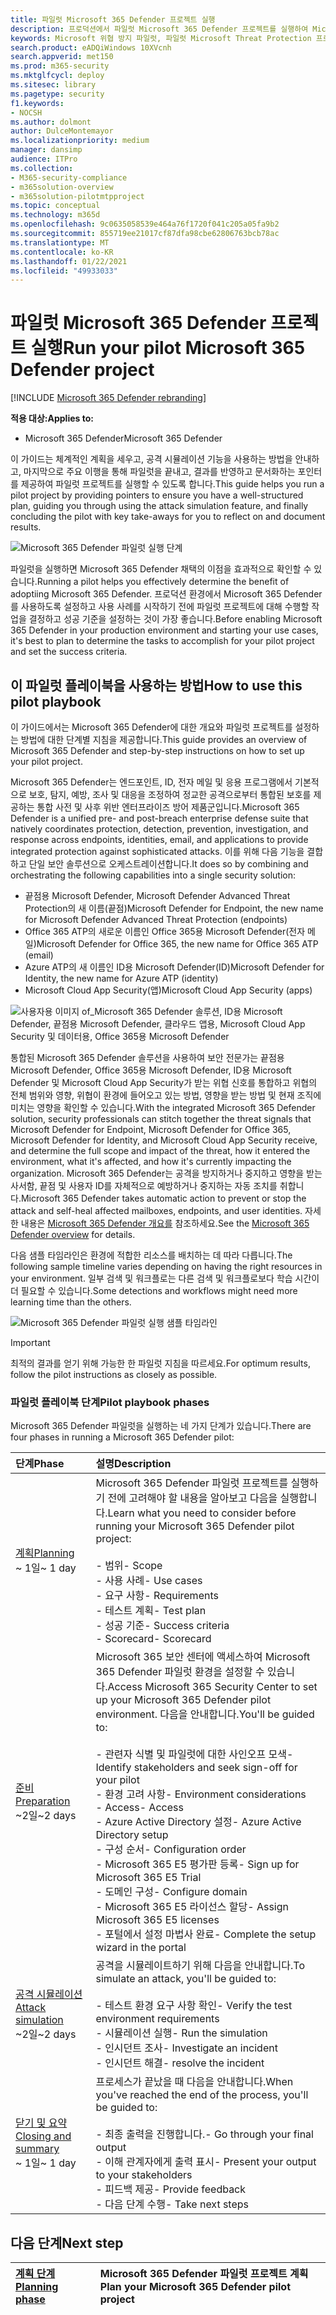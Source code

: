 ```yaml
---
title: 파일럿 Microsoft 365 Defender 프로젝트 실행
description: 프로덕션에서 파일럿 Microsoft 365 Defender 프로젝트를 실행하여 Microsoft 365 Defender의 이점과 채택을 효과적으로 파악합니다.
keywords: Microsoft 위협 방지 파일럿, 파일럿 Microsoft Threat Protection 프로젝트 실행, 프로덕션에서 Microsoft Threat Protection 평가, Microsoft Threat Protection 파일럿 프로젝트, 사이버 보안, 고급 영구 위협, 엔터프라이즈 보안, 장치, 장치, ID, 사용자, 데이터, 응용 프로그램, 인시던트, 자동화된 조사 및 수정, 고급 헌팅
search.product: eADQiWindows 10XVcnh
search.appverid: met150
ms.prod: m365-security
ms.mktglfcycl: deploy
ms.sitesec: library
ms.pagetype: security
f1.keywords:
- NOCSH
ms.author: dolmont
author: DulceMontemayor
ms.localizationpriority: medium
manager: dansimp
audience: ITPro
ms.collection:
- M365-security-compliance
- m365solution-overview
- m365solution-pilotmtpproject
ms.topic: conceptual
ms.technology: m365d
ms.openlocfilehash: 9c0635058539e464a76f1720f041c205a05fa9b2
ms.sourcegitcommit: 855719ee21017cf87dfa98cbe62806763bcb78ac
ms.translationtype: MT
ms.contentlocale: ko-KR
ms.lasthandoff: 01/22/2021
ms.locfileid: "49933033"
---
```

# <a name="run-your-pilot-microsoft-365-defender-project"></a><span data-ttu-id="58a94-104">파일럿 Microsoft 365 Defender 프로젝트 실행</span><span class="sxs-lookup"><span data-stu-id="58a94-104">Run your pilot Microsoft 365 Defender project</span></span> 

[!INCLUDE [Microsoft 365 Defender rebranding](../includes/microsoft-defender.md)]


<span data-ttu-id="58a94-105">**적용 대상:**</span><span class="sxs-lookup"><span data-stu-id="58a94-105">**Applies to:**</span></span>
- <span data-ttu-id="58a94-106">Microsoft 365 Defender</span><span class="sxs-lookup"><span data-stu-id="58a94-106">Microsoft 365 Defender</span></span>


<span data-ttu-id="58a94-107">이 가이드는 체계적인 계획을 세우고, 공격 시뮬레이션 기능을 사용하는 방법을 안내하고, 마지막으로 주요 이행을 통해 파일럿을 끝내고, 결과를 반영하고 문서화하는 포인터를 제공하여 파일럿 프로젝트를 실행할 수 있도록 합니다.</span><span class="sxs-lookup"><span data-stu-id="58a94-107">This guide helps you run a pilot project by providing pointers to ensure you have a well-structured plan, guiding you through using the attack simulation feature, and finally concluding the pilot with key take-aways for you to reflect on and document results.</span></span>

![Microsoft 365 Defender 파일럿 실행 단계](../../media/pilotphases.png)


<span data-ttu-id="58a94-109">파일럿을 실행하면 Microsoft 365 Defender 채택의 이점을 효과적으로 확인할 수 있습니다.</span><span class="sxs-lookup"><span data-stu-id="58a94-109">Running a pilot helps you effectively determine the benefit of adoptiing Microsoft 365 Defender.</span></span> <span data-ttu-id="58a94-110">프로덕션 환경에서 Microsoft 365 Defender를 사용하도록 설정하고 사용 사례를 시작하기 전에 파일럿 프로젝트에 대해 수행할 작업을 결정하고 성공 기준을 설정하는 것이 가장 좋습니다.</span><span class="sxs-lookup"><span data-stu-id="58a94-110">Before enabling Microsoft 365 Defender in your production environment and starting your use cases, it's best to plan to determine the tasks to accomplish for your pilot project and set the success criteria.</span></span> 


## <a name="how-to-use-this-pilot-playbook"></a><span data-ttu-id="58a94-111">이 파일럿 플레이북을 사용하는 방법</span><span class="sxs-lookup"><span data-stu-id="58a94-111">How to use this pilot playbook</span></span>

<span data-ttu-id="58a94-112">이 가이드에서는 Microsoft 365 Defender에 대한 개요와 파일럿 프로젝트를 설정하는 방법에 대한 단계별 지침을 제공합니다.</span><span class="sxs-lookup"><span data-stu-id="58a94-112">This guide provides an overview of Microsoft 365 Defender and step-by-step instructions on how to set up your pilot project.</span></span> 

<span data-ttu-id="58a94-113">Microsoft 365 Defender는 엔드포인트, ID, 전자 메일 및 응용 프로그램에서 기본적으로 보호, 탐지, 예방, 조사 및 대응을 조정하여 정교한 공격으로부터 통합된 보호를 제공하는 통합 사전 및 사후 위반 엔터프라이즈 방어 제품군입니다.</span><span class="sxs-lookup"><span data-stu-id="58a94-113">Microsoft 365 Defender is a unified pre- and post-breach enterprise defense suite that natively coordinates protection, detection, prevention, investigation, and response across endpoints, identities, email, and applications to provide integrated protection against sophisticated attacks.</span></span> <span data-ttu-id="58a94-114">이를 위해 다음 기능을 결합하고 단일 보안 솔루션으로 오케스트레이션합니다.</span><span class="sxs-lookup"><span data-stu-id="58a94-114">It does so by combining and orchestrating the following capabilities into a single security solution:</span></span>
  - <span data-ttu-id="58a94-115">끝점용 Microsoft Defender, Microsoft Defender Advanced Threat Protection의 새 이름(끝점)</span><span class="sxs-lookup"><span data-stu-id="58a94-115">Microsoft Defender for Endpoint, the new name for Microsoft Defender Advanced Threat Protection (endpoints)</span></span>
  - <span data-ttu-id="58a94-116">Office 365 ATP의 새로운 이름인 Office 365용 Microsoft Defender(전자 메일)</span><span class="sxs-lookup"><span data-stu-id="58a94-116">Microsoft Defender for Office 365, the new name for Office 365 ATP (email)</span></span> 
  - <span data-ttu-id="58a94-117">Azure ATP의 새 이름인 ID용 Microsoft Defender(ID)</span><span class="sxs-lookup"><span data-stu-id="58a94-117">Microsoft Defender for Identity, the new name for Azure ATP (identity)</span></span> 
  - <span data-ttu-id="58a94-118">Microsoft Cloud App Security(앱)</span><span class="sxs-lookup"><span data-stu-id="58a94-118">Microsoft Cloud App Security (apps)</span></span>

![사용자용 이미지 of_Microsoft 365 Defender 솔루션, ID용 Microsoft Defender, 끝점용 Microsoft Defender, 클라우드 앱용, Microsoft Cloud App Security 및 데이터용, Office 365용 Microsoft Defender](../../media/mtp/m365pillars.png)

<span data-ttu-id="58a94-120">통합된 Microsoft 365 Defender 솔루션을 사용하여 보안 전문가는 끝점용 Microsoft Defender, Office 365용 Microsoft Defender, ID용 Microsoft Defender 및 Microsoft Cloud App Security가 받는 위협 신호를 통합하고 위협의 전체 범위와 영향, 위협이 환경에 들어오고 있는 방법, 영향을 받는 방법 및 현재 조직에 미치는 영향을 확인할 수 있습니다.</span><span class="sxs-lookup"><span data-stu-id="58a94-120">With the integrated Microsoft 365 Defender solution, security professionals can stitch together the threat signals that Microsoft Defender for Endpoint, Microsoft Defender for Office 365, Microsoft Defender for Identity, and Microsoft Cloud App Security receive, and determine the full scope and impact of the threat, how it entered the environment, what it's affected, and how it's currently impacting the organization.</span></span> <span data-ttu-id="58a94-121">Microsoft 365 Defender는 공격을 방지하거나 중지하고 영향을 받는 사서함, 끝점 및 사용자 ID를 자체적으로 예방하거나 중지하는 자동 조치를 취합니다.</span><span class="sxs-lookup"><span data-stu-id="58a94-121">Microsoft 365 Defender takes automatic action to prevent or stop the attack and self-heal affected mailboxes, endpoints, and user identities.</span></span> <span data-ttu-id="58a94-122">자세한 내용은 [Microsoft 365 Defender 개요를](https://docs.microsoft.com/microsoft-365/security/mtp/microsoft-threat-protection) 참조하세요.</span><span class="sxs-lookup"><span data-stu-id="58a94-122">See the [Microsoft 365 Defender overview](https://docs.microsoft.com/microsoft-365/security/mtp/microsoft-threat-protection) for details.</span></span>



<span data-ttu-id="58a94-123">다음 샘플 타임라인은 환경에 적합한 리소스를 배치하는 데 따라 다릅니다.</span><span class="sxs-lookup"><span data-stu-id="58a94-123">The following sample timeline varies depending on having the right resources in your environment.</span></span> <span data-ttu-id="58a94-124">일부 검색 및 워크플로는 다른 검색 및 워크플로보다 학습 시간이 더 필요할 수 있습니다.</span><span class="sxs-lookup"><span data-stu-id="58a94-124">Some detections and workflows might need more learning time than the others.</span></span>

![Microsoft 365 Defender 파일럿 실행 샘플 타임라인](../../media/phase-diagrams/pilot-phases.png)

>[!IMPORTANT]
><span data-ttu-id="58a94-126">최적의 결과를 얻기 위해 가능한 한 파일럿 지침을 따르세요.</span><span class="sxs-lookup"><span data-stu-id="58a94-126">For optimum results, follow the pilot instructions as closely as possible.</span></span>


### <a name="pilot-playbook-phases"></a><span data-ttu-id="58a94-127">파일럿 플레이북 단계</span><span class="sxs-lookup"><span data-stu-id="58a94-127">Pilot playbook phases</span></span> 

<span data-ttu-id="58a94-128">Microsoft 365 Defender 파일럿을 실행하는 네 가지 단계가 있습니다.</span><span class="sxs-lookup"><span data-stu-id="58a94-128">There are four phases in running a Microsoft 365 Defender pilot:</span></span>

|<span data-ttu-id="58a94-129">단계</span><span class="sxs-lookup"><span data-stu-id="58a94-129">Phase</span></span> | <span data-ttu-id="58a94-130">설명</span><span class="sxs-lookup"><span data-stu-id="58a94-130">Description</span></span> | 
|:-------|:-----|
| [<span data-ttu-id="58a94-131">계획</span><span class="sxs-lookup"><span data-stu-id="58a94-131">Planning</span></span>](mtp-pilot-plan.md)<br> <span data-ttu-id="58a94-132">~ 1일</span><span class="sxs-lookup"><span data-stu-id="58a94-132">~ 1 day</span></span>| <span data-ttu-id="58a94-133">Microsoft 365 Defender 파일럿 프로젝트를 실행하기 전에 고려해야 할 내용을 알아보고 다음을 실행합니다.</span><span class="sxs-lookup"><span data-stu-id="58a94-133">Learn what you need to consider before running your Microsoft 365 Defender pilot project:</span></span> <br><br><span data-ttu-id="58a94-134">- 범위</span><span class="sxs-lookup"><span data-stu-id="58a94-134">- Scope</span></span> <br> <span data-ttu-id="58a94-135">- 사용 사례</span><span class="sxs-lookup"><span data-stu-id="58a94-135">- Use cases</span></span> <br><span data-ttu-id="58a94-136">- 요구 사항</span><span class="sxs-lookup"><span data-stu-id="58a94-136">- Requirements</span></span> <br><span data-ttu-id="58a94-137">- 테스트 계획</span><span class="sxs-lookup"><span data-stu-id="58a94-137">- Test plan</span></span> <br> <span data-ttu-id="58a94-138">- 성공 기준</span><span class="sxs-lookup"><span data-stu-id="58a94-138">- Success criteria</span></span> <br> <span data-ttu-id="58a94-139">- Scorecard</span><span class="sxs-lookup"><span data-stu-id="58a94-139">- Scorecard</span></span> 
| [<span data-ttu-id="58a94-140">준비</span><span class="sxs-lookup"><span data-stu-id="58a94-140">Preparation</span></span>](mtp-evaluation.md) <br><span data-ttu-id="58a94-141">~2일</span><span class="sxs-lookup"><span data-stu-id="58a94-141">~2 days</span></span>|  <span data-ttu-id="58a94-142">Microsoft 365 보안 센터에 액세스하여 Microsoft 365 Defender 파일럿 환경을 설정할 수 있습니다.</span><span class="sxs-lookup"><span data-stu-id="58a94-142">Access Microsoft 365 Security Center to set up your Microsoft 365 Defender pilot  environment.</span></span> <span data-ttu-id="58a94-143">다음을 안내합니다.</span><span class="sxs-lookup"><span data-stu-id="58a94-143">You'll be guided to:</span></span><br><br><span data-ttu-id="58a94-144">- 관련자 식별 및 파일럿에 대한 사인오프 모색</span><span class="sxs-lookup"><span data-stu-id="58a94-144">- Identify stakeholders and seek sign-off for your pilot</span></span> <br> <span data-ttu-id="58a94-145">- 환경 고려 사항</span><span class="sxs-lookup"><span data-stu-id="58a94-145">- Environment considerations</span></span> <br><span data-ttu-id="58a94-146">- Access</span><span class="sxs-lookup"><span data-stu-id="58a94-146">- Access</span></span> <br><span data-ttu-id="58a94-147">- Azure Active Directory 설정</span><span class="sxs-lookup"><span data-stu-id="58a94-147">- Azure Active Directory setup</span></span> <br> <span data-ttu-id="58a94-148">- 구성 순서</span><span class="sxs-lookup"><span data-stu-id="58a94-148">- Configuration order</span></span> <br> <span data-ttu-id="58a94-149">- Microsoft 365 E5 평가판 등록</span><span class="sxs-lookup"><span data-stu-id="58a94-149">- Sign up for Microsoft 365 E5 Trial</span></span> <br> <span data-ttu-id="58a94-150">- 도메인 구성</span><span class="sxs-lookup"><span data-stu-id="58a94-150">- Configure domain</span></span> <br><span data-ttu-id="58a94-151">- Microsoft 365 E5 라이선스 할당</span><span class="sxs-lookup"><span data-stu-id="58a94-151">- Assign Microsoft 365 E5 licenses</span></span> <br> <span data-ttu-id="58a94-152">- 포털에서 설정 마법사 완료</span><span class="sxs-lookup"><span data-stu-id="58a94-152">- Complete the setup wizard in the portal</span></span>|
| [<span data-ttu-id="58a94-153">공격 시뮬레이션</span><span class="sxs-lookup"><span data-stu-id="58a94-153">Attack simulation</span></span>](mtp-pilot-simulate.md) <br><span data-ttu-id="58a94-154">~2일</span><span class="sxs-lookup"><span data-stu-id="58a94-154">~2 days</span></span>| <span data-ttu-id="58a94-155">공격을 시뮬레이트하기 위해 다음을 안내합니다.</span><span class="sxs-lookup"><span data-stu-id="58a94-155">To simulate an attack, you'll be guided to:</span></span><br><br><span data-ttu-id="58a94-156">- 테스트 환경 요구 사항 확인</span><span class="sxs-lookup"><span data-stu-id="58a94-156">- Verify the test environment requirements</span></span> <br><span data-ttu-id="58a94-157">- 시뮬레이션 실행</span><span class="sxs-lookup"><span data-stu-id="58a94-157">-  Run the simulation</span></span> <br><span data-ttu-id="58a94-158">- 인시던트 조사</span><span class="sxs-lookup"><span data-stu-id="58a94-158">- Investigate an incident</span></span> <br><span data-ttu-id="58a94-159">- 인시던트 해결</span><span class="sxs-lookup"><span data-stu-id="58a94-159">- resolve the incident</span></span> 
| [<span data-ttu-id="58a94-160">닫기 및 요약</span><span class="sxs-lookup"><span data-stu-id="58a94-160">Closing and summary</span></span>](mtp-pilot-close.md) <br><span data-ttu-id="58a94-161">~ 1일</span><span class="sxs-lookup"><span data-stu-id="58a94-161">~ 1 day</span></span>| <span data-ttu-id="58a94-162">프로세스가 끝났을 때 다음을 안내합니다.</span><span class="sxs-lookup"><span data-stu-id="58a94-162">When you've reached the end of the process, you'll be guided to:</span></span><br><br><span data-ttu-id="58a94-163">- 최종 출력을 진행합니다.</span><span class="sxs-lookup"><span data-stu-id="58a94-163">- Go through your final output</span></span><br><span data-ttu-id="58a94-164">- 이해 관계자에게 출력 표시</span><span class="sxs-lookup"><span data-stu-id="58a94-164">- Present your output to your stakeholders</span></span> <br><span data-ttu-id="58a94-165">- 피드백 제공</span><span class="sxs-lookup"><span data-stu-id="58a94-165">- Provide feedback</span></span> <br><span data-ttu-id="58a94-166">- 다음 단계 수행</span><span class="sxs-lookup"><span data-stu-id="58a94-166">- Take next steps</span></span> 

## <a name="next-step"></a><span data-ttu-id="58a94-167">다음 단계</span><span class="sxs-lookup"><span data-stu-id="58a94-167">Next step</span></span>
|[<span data-ttu-id="58a94-168">계획 단계</span><span class="sxs-lookup"><span data-stu-id="58a94-168">Planning phase</span></span>](mtp-pilot-plan.md) | <span data-ttu-id="58a94-169">Microsoft 365 Defender 파일럿 프로젝트 계획</span><span class="sxs-lookup"><span data-stu-id="58a94-169">Plan your Microsoft 365 Defender pilot project</span></span> 
|:-------|:-----|
